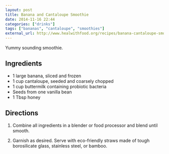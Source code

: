 ```yaml
---
layout: post
title: Banana and Cantaloupe Smoothie
date: 2014-11-16 22:44
categories: ["drinks"]
tags: ["bananas", "cantaloupe", "smoothies"]
external_url: http://www.healwithfood.org/recipes/banana-cantaloupe-smoothie.php
---
```

Yummy sounding smoothie.

## Ingredients

* 1 large banana, sliced and frozen
* 1 cup cantaloupe, seeded and coarsely chopped
* 1 cup buttermilk containing probiotic bacteria
* Seeds from one vanilla bean
* 1 Tbsp honey

## Directions

1.  Combine all ingredients in a blender or food processor and blend until smooth.

2.  Garnish as desired. Serve with eco-friendly straws made of tough borosilicate glass, stainless steel, or bamboo.
